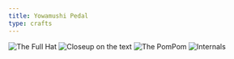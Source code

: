 ```yaml
---
title: Yowamushi Pedal
type: crafts
---
```


![The Full Hat](SohokuHat1)
![Closeup on the text](SohokuHat2)
![The PomPom](SohokuHat3)
![Internals](SohokuHat4)
